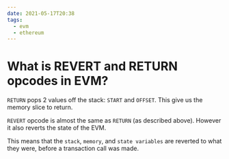 ```yaml
---
date: 2021-05-17T20:38
tags: 
  - evm
  - ethereum
---
```


# What is REVERT and RETURN opcodes in EVM?

`RETURN` pops 2 values off the stack: `START` and `OFFSET`. This give us the memory slice to return.

`REVERT` opcode is almost the same as `RETURN` (as described above). However it also reverts the state of the EVM.

This means that the `stack`, `memory`, and `state variables` are reverted to what they were, before a transaction call was made.

